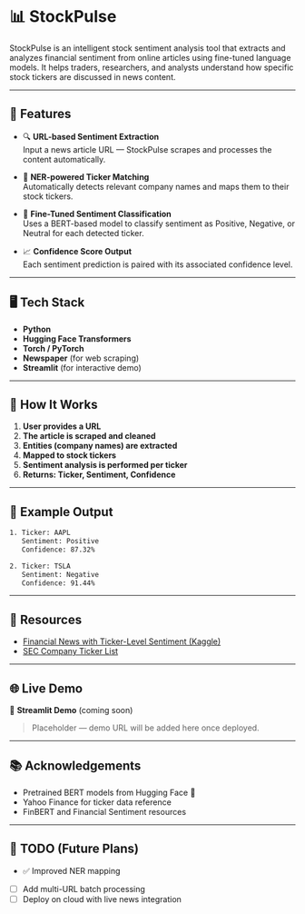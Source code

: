 # 📊 StockPulse

StockPulse is an intelligent stock sentiment analysis tool that extracts and analyzes financial sentiment from online articles using fine-tuned language models. It helps traders, researchers, and analysts understand how specific stock tickers are discussed in news content.

---

## 🚀 Features

- 🔍 **URL-based Sentiment Extraction**  
  Input a news article URL — StockPulse scrapes and processes the content automatically.

- 🧠 **NER-powered Ticker Matching**  
  Automatically detects relevant company names and maps them to their stock tickers.

- 💬 **Fine-Tuned Sentiment Classification**  
  Uses a BERT-based model to classify sentiment as Positive, Negative, or Neutral for each detected ticker.

- 📈 **Confidence Score Output**  
  Each sentiment prediction is paired with its associated confidence level.

---

## 🖥️ Tech Stack

- **Python**
- **Hugging Face Transformers**
- **Torch / PyTorch**
- **Newspaper** (for web scraping)
- **Streamlit** (for interactive demo)

---

## 🧪 How It Works

1. **User provides a URL**
2. **The article is scraped and cleaned**
3. **Entities (company names) are extracted**
4. **Mapped to stock tickers**
5. **Sentiment analysis is performed per ticker**
6. **Returns: Ticker, Sentiment, Confidence**

---

## 📂 Example Output

```bash
1. Ticker: AAPL  
   Sentiment: Positive  
   Confidence: 87.32%

2. Ticker: TSLA  
   Sentiment: Negative  
   Confidence: 91.44%
```

---
## 🔗 Resources

- [Financial News with Ticker-Level Sentiment (Kaggle)](https://www.kaggle.com/datasets/rdolphin/financial-news-with-ticker-level-sentiment)  
- [SEC Company Ticker List](https://www.sec.gov/file/company-tickers)

---

## 🌐 Live Demo

🔗 **Streamlit Demo** (coming soon)  
> Placeholder — demo URL will be added here once deployed.

---
## 📚 Acknowledgements

- Pretrained BERT models from Hugging Face 🤗  
- Yahoo Finance for ticker data reference  
- FinBERT and Financial Sentiment resources

---

## 📎 TODO (Future Plans)

- ✅ Improved NER mapping  
- [ ] Add multi-URL batch processing  
- [ ] Deploy on cloud with live news integration  
